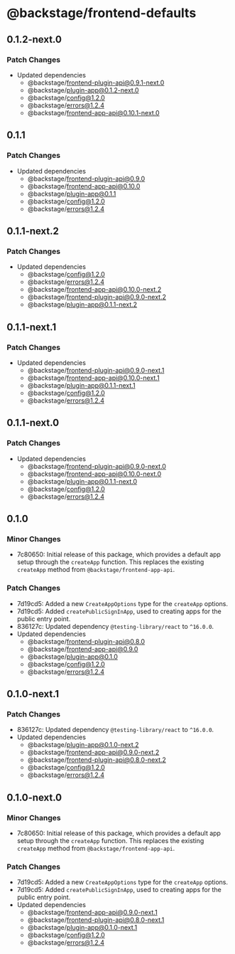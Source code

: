 # @backstage/frontend-defaults

## 0.1.2-next.0

### Patch Changes

- Updated dependencies
  - @backstage/frontend-plugin-api@0.9.1-next.0
  - @backstage/plugin-app@0.1.2-next.0
  - @backstage/config@1.2.0
  - @backstage/errors@1.2.4
  - @backstage/frontend-app-api@0.10.1-next.0

## 0.1.1

### Patch Changes

- Updated dependencies
  - @backstage/frontend-plugin-api@0.9.0
  - @backstage/frontend-app-api@0.10.0
  - @backstage/plugin-app@0.1.1
  - @backstage/config@1.2.0
  - @backstage/errors@1.2.4

## 0.1.1-next.2

### Patch Changes

- Updated dependencies
  - @backstage/config@1.2.0
  - @backstage/errors@1.2.4
  - @backstage/frontend-app-api@0.10.0-next.2
  - @backstage/frontend-plugin-api@0.9.0-next.2
  - @backstage/plugin-app@0.1.1-next.2

## 0.1.1-next.1

### Patch Changes

- Updated dependencies
  - @backstage/frontend-plugin-api@0.9.0-next.1
  - @backstage/frontend-app-api@0.10.0-next.1
  - @backstage/plugin-app@0.1.1-next.1
  - @backstage/config@1.2.0
  - @backstage/errors@1.2.4

## 0.1.1-next.0

### Patch Changes

- Updated dependencies
  - @backstage/frontend-plugin-api@0.9.0-next.0
  - @backstage/frontend-app-api@0.10.0-next.0
  - @backstage/plugin-app@0.1.1-next.0
  - @backstage/config@1.2.0
  - @backstage/errors@1.2.4

## 0.1.0

### Minor Changes

- 7c80650: Initial release of this package, which provides a default app setup through the `createApp` function. This replaces the existing `createApp` method from `@backstage/frontend-app-api`.

### Patch Changes

- 7d19cd5: Added a new `CreateAppOptions` type for the `createApp` options.
- 7d19cd5: Added `createPublicSignInApp`, used to creating apps for the public entry point.
- 836127c: Updated dependency `@testing-library/react` to `^16.0.0`.
- Updated dependencies
  - @backstage/frontend-plugin-api@0.8.0
  - @backstage/frontend-app-api@0.9.0
  - @backstage/plugin-app@0.1.0
  - @backstage/config@1.2.0
  - @backstage/errors@1.2.4

## 0.1.0-next.1

### Patch Changes

- 836127c: Updated dependency `@testing-library/react` to `^16.0.0`.
- Updated dependencies
  - @backstage/plugin-app@0.1.0-next.2
  - @backstage/frontend-app-api@0.9.0-next.2
  - @backstage/frontend-plugin-api@0.8.0-next.2
  - @backstage/config@1.2.0
  - @backstage/errors@1.2.4

## 0.1.0-next.0

### Minor Changes

- 7c80650: Initial release of this package, which provides a default app setup through the `createApp` function. This replaces the existing `createApp` method from `@backstage/frontend-app-api`.

### Patch Changes

- 7d19cd5: Added a new `CreateAppOptions` type for the `createApp` options.
- 7d19cd5: Added `createPublicSignInApp`, used to creating apps for the public entry point.
- Updated dependencies
  - @backstage/frontend-app-api@0.9.0-next.1
  - @backstage/frontend-plugin-api@0.8.0-next.1
  - @backstage/plugin-app@0.1.0-next.1
  - @backstage/config@1.2.0
  - @backstage/errors@1.2.4
